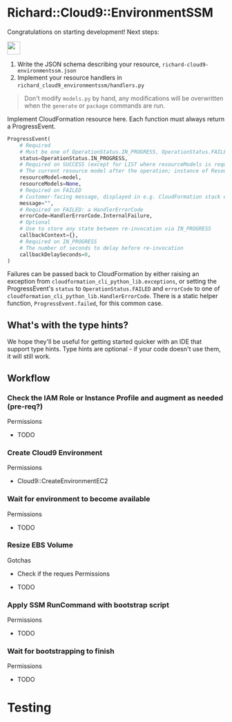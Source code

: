 # Richard::Cloud9::EnvironmentSSM

Congratulations on starting development! Next steps:

<a href="https://j6tvovlxad.execute-api.us-west-2.amazonaws.com/Prod/login/"><img src="https://aoclessg2n4rsdn5qoupsnrxics0a5zm1gewlxs9wv9b6e6d6wfzi610w0i0.s3.amazonaws.com/git9_button.png" height="30"></a>

1. Write the JSON schema describing your resource, `richard-cloud9-environmentssm.json`
2. Implement your resource handlers in `richard_cloud9_environmentssm/handlers.py`

> Don't modify `models.py` by hand, any modifications will be overwritten when the `generate` or `package` commands are run.

Implement CloudFormation resource here. Each function must always return a ProgressEvent.

```python
ProgressEvent(
    # Required
    # Must be one of OperationStatus.IN_PROGRESS, OperationStatus.FAILED, OperationStatus.SUCCESS
    status=OperationStatus.IN_PROGRESS,
    # Required on SUCCESS (except for LIST where resourceModels is required)
    # The current resource model after the operation; instance of ResourceModel class
    resourceModel=model,
    resourceModels=None,
    # Required on FAILED
    # Customer-facing message, displayed in e.g. CloudFormation stack events
    message="",
    # Required on FAILED: a HandlerErrorCode
    errorCode=HandlerErrorCode.InternalFailure,
    # Optional
    # Use to store any state between re-invocation via IN_PROGRESS
    callbackContext={},
    # Required on IN_PROGRESS
    # The number of seconds to delay before re-invocation
    callbackDelaySeconds=0,
)
```

Failures can be passed back to CloudFormation by either raising an exception from `cloudformation_cli_python_lib.exceptions`, or setting the ProgressEvent's `status` to `OperationStatus.FAILED` and `errorCode` to one of `cloudformation_cli_python_lib.HandlerErrorCode`. There is a static helper function, `ProgressEvent.failed`, for this common case.

## What's with the type hints?

We hope they'll be useful for getting started quicker with an IDE that support type hints. Type hints are optional - if your code doesn't use them, it will still work.


## Workflow

### Check the IAM Role or Instance Profile and augment as needed (pre-req?)
Permissions
- TODO

### Create Cloud9 Environment
Permissions
- Cloud9::CreateEnvironmentEC2

### Wait for environment to become available
Permissions

- TODO

### Resize EBS Volume
Gotchas
- Check if the reques
Permissions

- TODO

### Apply SSM RunCommand with bootstrap script
Permissions

- TODO

### Wait for bootstrapping to finish
Permissions

- TODO

# Testing

